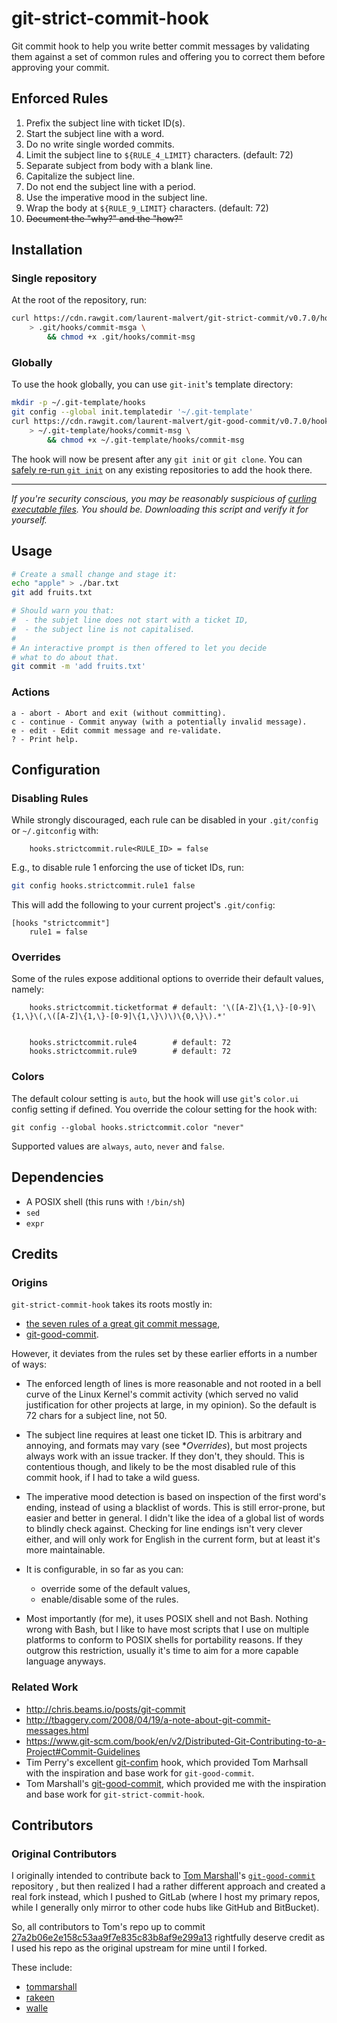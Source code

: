 # git-strict-commit-hook

Git commit hook to help you write better commit messages by validating
them against a set of common rules and offering you to correct them
before approving your commit.


## Enforced Rules

 1. Prefix the subject line with ticket ID(s).
 2. Start the subject line with a word.
 3. Do no write single worded commits.
 4. Limit the subject line to `${RULE_4_LIMIT}` characters. (default: 72)
 5. Separate subject from body with a blank line.
 6. Capitalize the subject line.
 7. Do not end the subject line with a period.
 8. Use the imperative mood in the subject line.
 9. Wrap the body at `${RULE_9_LIMIT}` characters. (default: 72)
 10. ~~Document the "why?" and the "how?"~~


## Installation

### Single repository

At the root of the repository, run:

```sh
curl https://cdn.rawgit.com/laurent-malvert/git-strict-commit/v0.7.0/hook.sh \
    > .git/hooks/commit-msga \
        && chmod +x .git/hooks/commit-msg
```

### Globally

To use the hook globally, you can use `git-init`'s template directory:

```sh
mkdir -p ~/.git-template/hooks
git config --global init.templatedir '~/.git-template'
curl https://cdn.rawgit.com/laurent-malvert/git-good-commit/v0.7.0/hook.sh \
    > ~/.git-template/hooks/commit-msg \
        && chmod +x ~/.git-template/hooks/commit-msg
```

The hook will now be present after any `git init` or `git clone`. You
can [safely re-run `git
init`](http://stackoverflow.com/a/5149861/885540) on any existing
repositories to add the hook there.

---

_If you're security conscious, you may be reasonably suspicious of
[curling executable
files](https://www.seancassidy.me/dont-pipe-to-your-shell.html). You
should be. Downloading this script and verify it for yourself._


## Usage

```sh
# Create a small change and stage it:
echo "apple" > ./bar.txt
git add fruits.txt

# Should warn you that:
#  - the subjet line does not start with a ticket ID,
#  - the subject line is not capitalised.
#
# An interactive prompt is then offered to let you decide
# what to do about that.
git commit -m 'add fruits.txt'
```

### Actions

```
a - abort - Abort and exit (without committing).
c - continue - Commit anyway (with a potentially invalid message).
e - edit - Edit commit message and re-validate.
? - Print help.
```

## Configuration

### Disabling Rules

While strongly discouraged, each rule can be disabled in your
`.git/config` or `~/.gitconfig` with:

```
    hooks.strictcommit.rule<RULE_ID> = false
```

E.g., to disable rule 1 enforcing the use of ticket IDs, run:

```sh
git config hooks.strictcommit.rule1 false
```

This will add the following to your current project's `.git/config`:

```
[hooks "strictcommit"]
	rule1 = false
```

### Overrides

Some of the rules expose additional options to override their default
values, namely:

```
    hooks.strictcommit.ticketformat # default: '\([A-Z]\{1,\}-[0-9]\{1,\}\(,\([A-Z]\{1,\}-[0-9]\{1,\}\)\)\{0,\}\).*'


    hooks.strictcommit.rule4        # default: 72
    hooks.strictcommit.rule9        # default: 72
```

### Colors

The default colour setting is `auto`, but the hook will use `git`'s
`color.ui` config setting if defined. You override the colour setting
for the hook with:

```
git config --global hooks.strictcommit.color "never"
```

Supported values are `always`, `auto`, `never` and `false`.


## Dependencies

 * A POSIX shell (this runs with `!/bin/sh`)
 * `sed`
 * `expr`


## Credits

### Origins

`git-strict-commit-hook` takes its roots mostly in:

 * [the seven rules of a great git commit message](http://chris.beams.io/posts/git-commit/),
 * [git-good-commit](https://github.com/tommarshall/git-good-commit).

However, it deviates from the rules set by these earlier efforts in a
number of ways:

 * The enforced length of lines is more reasonable and not rooted in a
   bell curve of the Linux Kernel's commit activity (which served no
   valid justification for other projects at large, in my opinion). So
   the default is 72 chars for a subject line, not 50.

 * The subject line requires at least one ticket ID. This is arbitrary
   and annoying, and formats may vary (see **Overrides*), but most
   projects always work with an issue tracker. If they don't, they
   should.
   This is contentious though, and likely to be the most disabled rule
   of this commit hook, if I had to take a wild guess.

 * The imperative mood detection is based on inspection of the first
   word's ending, instead of using a blacklist of words. This is still
   error-prone, but easier and better in general. I didn't like the idea
   of a global list of words to blindly check against. Checking for line
   endings isn't very clever either, and will only work for English in
   the current form, but at least it's more maintainable.

 * It is configurable, in so far as you can:

   * override some of the default values,
   * enable/disable some of the rules.

 * Most importantly (for me), it uses POSIX shell and not Bash. Nothing
   wrong with Bash, but I like to have most scripts that I use on
   multiple platforms to conform to POSIX shells for portability
   reasons. If they outgrow this restriction, usually it's time to aim
   for a more capable language anyways.

### Related Work

* http://chris.beams.io/posts/git-commit
* http://tbaggery.com/2008/04/19/a-note-about-git-commit-messages.html
* https://www.git-scm.com/book/en/v2/Distributed-Git-Contributing-to-a-Project#Commit-Guidelines
* Tim Perry's excellent [git-confim](https://github.com/pimterry/git-confirm)
  hook, which provided Tom Marhsall with the inspiration and base work for
  `git-good-commit`.
* Tom Marshall's
  [git-good-commit](https://github.com/tommarshall/git-good-commit),
  which provided me with the inspiration and base work for
  `git-strict-commit-hook`.

## Contributors

### Original Contributors

I originally intended to contribute back to [Tom
Marshall](https://github.com/tommarshall)'s
[`git-good-commit`](https://github.com/tommarshall/git-good-commit)
repository , but then realized I had a rather different approach and
created a real fork instead, which I pushed to GitLab (where I host my
primary repos, while I generally only mirror to other code hubs like
GitHub and BitBucket).

So, all contributors to Tom's repo up to commit
[27a2b06e2e158c53aa9f7e835c83b8af9e299a13](https://github.com/tommarshall/git-good-commit/commit/27a2b06e2e158c53aa9f7e835c83b8af9e299a13)
rightfully deserve credit as I used his repo as the original upstream
for mine until I forked.

These include:

 * [tommarshall](https://github.com/tommarshall)
 * [rakeen](https://github.com/rakeen)
 * [walle](https://github.com/walle)
